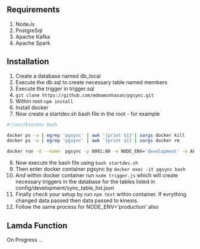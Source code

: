 ## Requirements

1. NodeJs
2. PostgreSql
3. Apache Kafka
4. Apache Spark

## Installation

1. Create a database named db_local
2. Execute the db.sql to create necessary table named members
3. Execute the trigger in trigger.sql
4. `git clone https://github.com/mdmamunhasan/pgsync.git` 
5. Within root `npm install`
6. Install docker
7. Now create a startdev.sh bash file in the root - for example

```bash
#!/usr/bin/env bash

docker ps -a | egrep 'pgsync' | awk '{print $1}'| xargs docker kill
docker ps -a | egrep 'pgsync' | awk '{print $1}'| xargs docker rm

docker run -d --name  pgsync -p 8001:80 -e NODE_ENV='development' -e APP_NAME='core' -e STREAM_NAME='pgsync' -e PGHOST='tonic-core-db.ckvp0ck3llgr.ap-southeast-1.rds.amazonaws.com' -e PGUSER="tcapi_admin" -e PGPASSWORD="SomeSecretPassword" -e PGPORT=5432 -e PGDATABASE="tonic_core" -e AWS_ACCESS_KEY_ID='[YOUR AWS_ACCESS_KEY_ID]' -e AWS_SECRET_ACCESS_KEY='[YOUR AWS_SECRET_ACCESS_KEY]' -v /var/run/docker.sock:/var/run/docker.sock -v $(pwd):/app mmnhsn/pgsync
```
8. Now execute the bash file using ```bash startdev.sh```
9. Then enter docker container pgsync by ```docker exec -it pgsync bash``` 
10. And within docker container run ```node trigger.js``` which will create necessary triggers in the database for the tables listed in config/development/sync_table_list.json
11. Finally check your setup by run ```npm test``` within container. If evrything changed data passed then data passed to kinesis.
12. Follow the same process for NODE_ENV='production' also

## Lamda Function

On Progress ...
